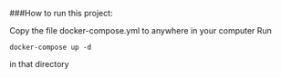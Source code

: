 ###How to run this project:

Copy the file docker-compose.yml to anywhere in your computer
Run
```
docker-compose up -d 

```
in that directory